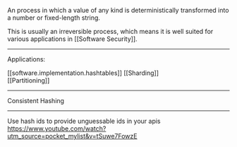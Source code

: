 An process in which a value of any kind is deterministically transformed into a number or fixed-length string.

This is usually an irreversible process, which means it is well suited for various applications in [[Software Security]].



___ 
Applications:

[[software.implementation.hashtables]]
[[Sharding]]    
[[Partitioning]]


___
Consistent Hashing


___

Use hash ids to provide unguessable ids in your apis
https://www.youtube.com/watch?utm_source=pocket_mylist&v=tSuwe7FowzE
